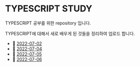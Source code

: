 # TYPESCRIPT STUDY

TYPESCRIPT 공부를 위한 repository 입니다.

TYPESCRIPT에 대해서 새로 배우게 된 것들을 정리하여 업로드 합니다.

- :memo: [2022-07-02](https://github.com/Verdemese/typescript-study/blob/main/learned/20220702.md)
- :memo: [2022-07-04](https://github.com/Verdemese/typescript-study/blob/main/learned/20220704.md)
- :memo: [2022-07-05](https://github.com/Verdemese/typescript-study/blob/main/learned/20220705.md)
- :memo: [2022-07-06](https://github.com/Verdemese/typescript-study/blob/main/learned/20220706.md)